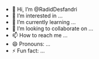 - 👋 Hi, I’m @RadidDesfandri
- 👀 I’m interested in ...
- 🌱 I’m currently learning ...
- 💞️ I’m looking to collaborate on ...
- 📫 How to reach me ...
- 😄 Pronouns: ...
- ⚡ Fun fact: ...

<!---
RadidDesfandri/RadidDesfandri is a ✨ special ✨ repository because its `README.md` (this file) appears on your GitHub profile.
You can click the Preview link to take a look at your changes.
--->
